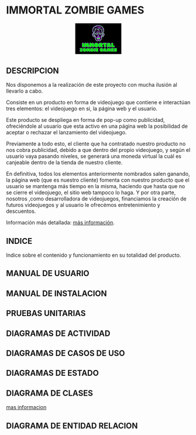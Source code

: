 # IMMORTAL ZOMBIE GAMES 

<p align="center">
  <img src="https://github.com/GuillermoSH/proyecto-daw-ets/blob/main/Imagenes/Screenshot_5.png" width="25%" height="25%">
</p>

## DESCRIPCION

Nos disponemos a la realización de este proyecto con mucha ilusión al llevarlo a cabo.

Consiste en un producto en forma de videojuego que contiene e interactúan tres elementos: el videojuego en si, la página web y el usuario.

Este producto se despliega en forma de pop-up como publicidad, ofreciéndole al usuario que esta activo en una página web la posibilidad de aceptar o rechazar el lanzamiento del videojuego.

Previamente a todo esto, el cliente que ha contratado nuestro producto no nos cobra publicidad, debido a que dentro del propio videojuego, y según el usuario vaya pasando niveles, se generará una moneda virtual la cuál es canjeable dentro de la tienda de nuestro cliente.

En definitiva, todos los elementos anteriormente nombrados salen ganando, la página web (que es nuestro cliente) fomenta con nuestro producto que el usuario se mantenga más tiempo en la misma, haciendo que hasta que no se cierre el videojuego, el sitio web tampoco lo haga. Y por otra parte, nosotros ,como desarrolladora de videojuegos, financiamos la creación de futuros videojuegos y al usuario le ofrecémos entretenimiento y descuentos.

Información más detallada: [más información](https://github.com/GuillermoSH/proyecto-daw-ets/wiki/1.-IMMORTAL-ZOMBIE-GAMES).


## INDICE


Indice sobre el contenido y funcionamiento en su totalidad del producto.

## MANUAL DE USUARIO



## MANUAL DE INSTALACION


## PRUEBAS UNITARIAS


## DIAGRAMAS DE ACTIVIDAD


## DIAGRAMAS DE CASOS DE USO


## DIAGRAMAS DE ESTADO

## DIAGRAMA DE CLASES 

[mas informacion](https://github.com/GuillermoSH/proyecto-daw-ets/wiki/3.-DIAGRAMAS)

## DIAGRAMA DE ENTIDAD RELACION
